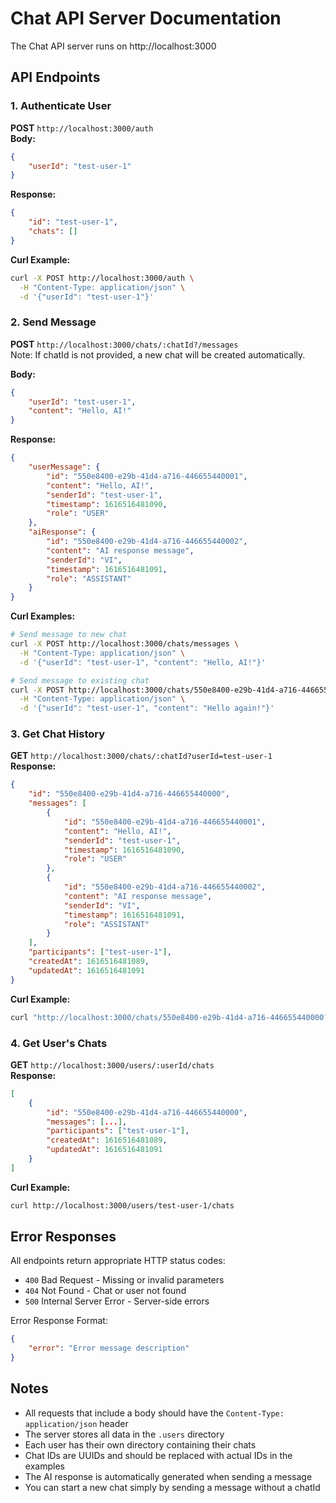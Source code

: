# Chat API Server Documentation

The Chat API server runs on http://localhost:3000

## API Endpoints

### 1. Authenticate User
**POST** `http://localhost:3000/auth`  
**Body:**
```json
{
    "userId": "test-user-1"
}
```
**Response:**
```json
{
    "id": "test-user-1",
    "chats": []
}
```
**Curl Example:**
```bash
curl -X POST http://localhost:3000/auth \
  -H "Content-Type: application/json" \
  -d '{"userId": "test-user-1"}'
```

### 2. Send Message
**POST** `http://localhost:3000/chats/:chatId?/messages`  
Note: If chatId is not provided, a new chat will be created automatically.

**Body:**
```json
{
    "userId": "test-user-1",
    "content": "Hello, AI!"
}
```
**Response:**
```json
{
    "userMessage": {
        "id": "550e8400-e29b-41d4-a716-446655440001",
        "content": "Hello, AI!",
        "senderId": "test-user-1",
        "timestamp": 1616516481090,
        "role": "USER"
    },
    "aiResponse": {
        "id": "550e8400-e29b-41d4-a716-446655440002",
        "content": "AI response message",
        "senderId": "VI",
        "timestamp": 1616516481091,
        "role": "ASSISTANT"
    }
}
```
**Curl Examples:**
```bash
# Send message to new chat
curl -X POST http://localhost:3000/chats/messages \
  -H "Content-Type: application/json" \
  -d '{"userId": "test-user-1", "content": "Hello, AI!"}'

# Send message to existing chat
curl -X POST http://localhost:3000/chats/550e8400-e29b-41d4-a716-446655440000/messages \
  -H "Content-Type: application/json" \
  -d '{"userId": "test-user-1", "content": "Hello again!"}'
```

### 3. Get Chat History
**GET** `http://localhost:3000/chats/:chatId?userId=test-user-1`  
**Response:**
```json
{
    "id": "550e8400-e29b-41d4-a716-446655440000",
    "messages": [
        {
            "id": "550e8400-e29b-41d4-a716-446655440001",
            "content": "Hello, AI!",
            "senderId": "test-user-1",
            "timestamp": 1616516481090,
            "role": "USER"
        },
        {
            "id": "550e8400-e29b-41d4-a716-446655440002",
            "content": "AI response message",
            "senderId": "VI",
            "timestamp": 1616516481091,
            "role": "ASSISTANT"
        }
    ],
    "participants": ["test-user-1"],
    "createdAt": 1616516481089,
    "updatedAt": 1616516481091
}
```
**Curl Example:**
```bash
curl "http://localhost:3000/chats/550e8400-e29b-41d4-a716-446655440000?userId=test-user-1"
```

### 4. Get User's Chats
**GET** `http://localhost:3000/users/:userId/chats`  
**Response:**
```json
[
    {
        "id": "550e8400-e29b-41d4-a716-446655440000",
        "messages": [...],
        "participants": ["test-user-1"],
        "createdAt": 1616516481089,
        "updatedAt": 1616516481091
    }
]
```
**Curl Example:**
```bash
curl http://localhost:3000/users/test-user-1/chats
```

## Error Responses
All endpoints return appropriate HTTP status codes:
- `400` Bad Request - Missing or invalid parameters
- `404` Not Found - Chat or user not found
- `500` Internal Server Error - Server-side errors

Error Response Format:
```json
{
    "error": "Error message description"
}
```

## Notes
- All requests that include a body should have the `Content-Type: application/json` header
- The server stores all data in the `.users` directory
- Each user has their own directory containing their chats
- Chat IDs are UUIDs and should be replaced with actual IDs in the examples
- The AI response is automatically generated when sending a message
- You can start a new chat simply by sending a message without a chatId